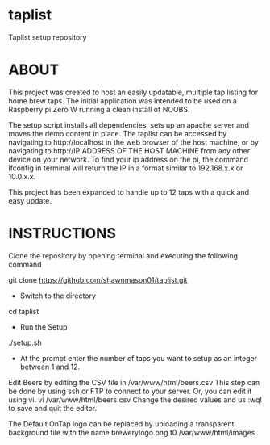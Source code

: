 # taplist
Taplist setup repository

# ABOUT
This project was created to host an easily updatable, multiple tap listing for home brew taps. The initial application was intended to be used on a Raspberry pi Zero W running a clean install of NOOBS.

The setup script installs all dependencies, sets up an apache server and moves the demo content in place. The taplist can be accessed by navigating to http://localhost in the web browser of the host machine, or by navigating to http://IP ADDRESS OF THE HOST MACHINE from any other device on your network. To find your ip address on the pi, the command ifconfig in terminal will return the IP in a format similar to 192.168.x.x or 10.0.x.x.

This project has been expanded to handle up to 12 taps with a quick and easy update.


# INSTRUCTIONS

Clone the repository by opening terminal and executing the following command

git clone https://github.com/shawnmason01/taplist.git

- Switch to the directory

cd taplist

- Run the Setup

./setup.sh

- At the prompt enter the number of taps you want to setup as an integer between 1 and 12.

Edit Beers by editing the CSV file in /var/www/html/beers.csv
This step can be done by using ssh or FTP to connect to your server. Or, you can edit it using vi. 
vi /var/www/html/beers.csv
Change the desired values and us :wq! to save and quit the editor.

The Default OnTap logo can be replaced  by uploading a transparent background file with the name brewerylogo.png t0 /var/www/html/images
